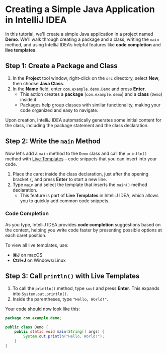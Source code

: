 # Creating a Simple Java Application in IntelliJ IDEA

In this tutorial, we'll create a simple Java application in a project named **Demo**. We'll walk through creating a package and a class, writing the `main` method, and using IntelliJ IDEA’s helpful features like **code completion** and **live templates**.

## Step 1: Create a Package and Class

1. In the **Project** tool window, right-click on the `src` directory, select **New**, then choose **Java Class**.
2. In the **Name** field, enter `com.example.demo.Demo` and press **Enter**.
    - This action creates a **package** (`com.example.demo`) and a **class** (`Demo`) inside it.
    - Packages help group classes with similar functionality, making your code organized and easy to navigate.

Upon creation, IntelliJ IDEA automatically generates some initial content for the class, including the package statement and the class declaration.

## Step 2: Write the `main` Method

Now let's add a `main` method to the `Demo` class and call the `println()` method with [Live Templates](https://www.jetbrains.com/help/idea/using-live-templates.html#write-code) – code snippets that you can insert into your code.

1. Place the caret inside the class declaration, just after the opening bracket `{`, and press **Enter** to start a new line.
2. Type `main` and select the template that inserts the `main()` method declaration.
    - This feature is part of **Live Templates** in IntelliJ IDEA, which allows you to quickly add common code snippets.

### Code Completion

As you type, IntelliJ IDEA provides **code completion** suggestions based on the context, helping you write code faster by presenting possible options at each caret position.

To view all live templates, use:
- **⌘J** on macOS
- **Ctrl+J** on Windows/Linux

## Step 3: Call `println()` with Live Templates

1. To call the `println()` method, type `sout` and press **Enter**. This expands into `System.out.println()`.
2. Inside the parentheses, type `"Hello, World!"`.

Your code should now look like this:

```java
package com.example.demo;

public class Demo {
    public static void main(String[] args) {
        System.out.println("Hello, World!");
    }
}
```